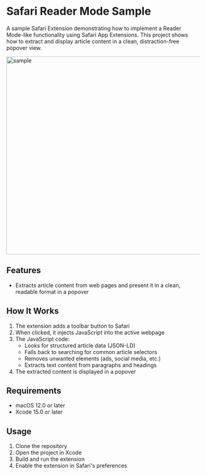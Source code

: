 # Safari Reader Mode Sample

A sample Safari Extension demonstrating how to implement a Reader Mode-like functionality using Safari App Extensions. This project shows how to extract and display article content in a clean, distraction-free popover view.

<img width="516" alt="sample" src="https://github.com/user-attachments/assets/6aebb26a-ef8e-4e1a-b361-ec77ee988ef9" />

## Features

- Extracts article content from web pages and present it in a clean, readable format in a popover

## How It Works

1. The extension adds a toolbar button to Safari
2. When clicked, it injects JavaScript into the active webpage
3. The JavaScript code:
   - Looks for structured article data (JSON-LD)
   - Falls back to searching for common article selectors
   - Removes unwanted elements (ads, social media, etc.)
   - Extracts text content from paragraphs and headings
4. The extracted content is displayed in a popover

## Requirements

- macOS 12.0 or later
- Xcode 15.0 or later

## Usage

1. Clone the repository
2. Open the project in Xcode
3. Build and run the extension
4. Enable the extension in Safari's preferences
